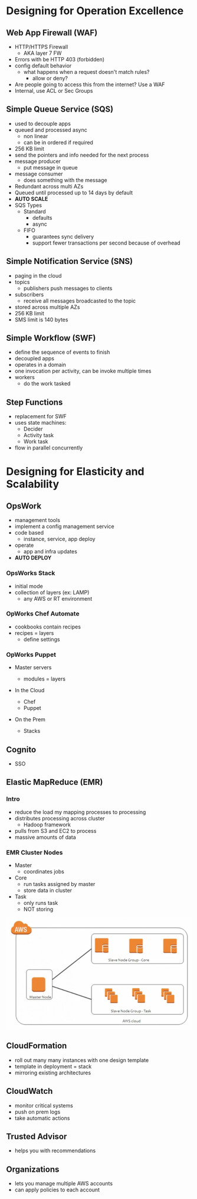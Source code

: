 # Designing for Operation Excellence

## Web App Firewall (WAF)
- HTTP/HTTPS Firewall
    - AKA layer 7 FW
- Errors with be HTTP 403 (forbidden)
- config default behavior
    - what happens when a request doesn't match rules?
        - allow or deny?
- Are people going to access this from the internet? Use a WAF
- Internal, use ACL or Sec Groups

## Simple Queue Service (SQS)
- used to decouple apps
- queued and processed async
    - non linear
    - can be in ordered if required
- 256 KB limit
- send the pointers and info needed for the next process
- message producer
    - put message in queue
- message consumer
    - does something with the message
- Redundant across multi AZs
- Queued until processed up to 14 days by default
- **AUTO SCALE**
- SQS Types
    - Standard
        - defaults
        - async
    - FIFO
        - guarantees sync delivery
        - support fewer transactions per second because of overhead

## Simple Notification Service (SNS)
- paging in the cloud
- topics
  - publishers push messages to clients
- subscribers
  - receive all messages broadcasted to the topic
- stored across multiple AZs
- 256 KB limit
- SMS limit is 140 bytes

## Simple Workflow (SWF)
- define the sequence of events to finish
- decoupled apps
- operates in a domain
- one invocation per activity, can be invoke multiple times
- workers
  - do the work tasked
  
## Step Functions
- replacement for SWF
- uses state machines:
  - Decider
  - Activity task
  - Work task
- flow in parallel concurrently

# Designing for Elasticity and Scalability

## OpsWork
- management tools
- implement a config management service
- code based
  - instance, service, app deploy
- operate
  - app and infra updates
- **AUTO DEPLOY**
  
### OpsWorks Stack
- initial mode
- collection of layers (ex: LAMP)
    - any AWS or RT environment
  
### OpWorks Chef Automate
- cookbooks contain recipes
- recipes = layers
  - define settings

### OpWorks Puppet
- Master servers
  - modules = layers

- In the Cloud
  - Chef
  - Puppet
- On the Prem
  - Stacks

## Cognito
- SSO

## Elastic MapReduce (EMR)

### Intro
- reduce the load my mapping processes to processing
- distributes processing across cluster
  - Hadoop framework
- pulls from S3 and EC2 to process
- massive amounts of data
  
### EMR Cluster Nodes
- Master
  - coordinates jobs
- Core
  - run tasks assigned by master
  - store data in cluster
- Task
  - only runs task
  - NOT storing

![Image](./images/EMRNodes.png "icon")

## CloudFormation
- roll out many many instances with one design template
- template in deployment = stack
- mirroring existing architectures

## CloudWatch
- monitor critical systems
- push on prem logs
- take automatic actions
  
## Trusted Advisor
- helps you with recommendations

## Organizations
- lets you manage multiple AWS accounts
- can apply policies to each account